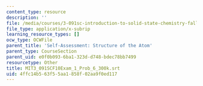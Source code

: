 ```yaml
---
content_type: resource
description: ''
file: /media/courses/3-091sc-introduction-to-solid-state-chemistry-fall-2010/4ffc14b563f55aa1858f02aa9f0ed117_MIT3_091SCF10Exam_1_Prob_6_300k.vtt
file_type: application/x-subrip
learning_resource_types: []
ocw_type: OCWFile
parent_title: 'Self-Assessment: Structure of the Atom'
parent_type: CourseSection
parent_uid: e0f0b093-6ba1-323d-d748-bdec78bb7499
resourcetype: Other
title: MIT3_091SCF10Exam_1_Prob_6_300k.srt
uid: 4ffc14b5-63f5-5aa1-858f-02aa9f0ed117
---
```

